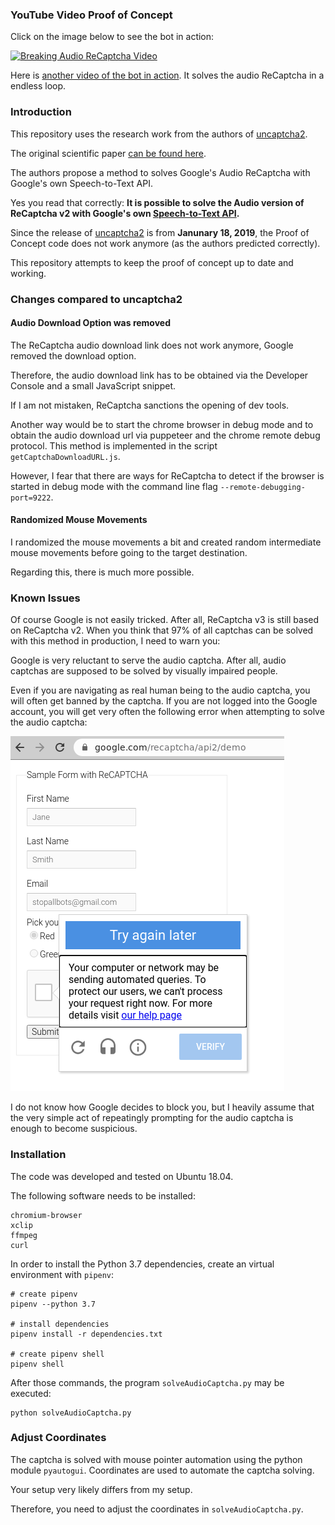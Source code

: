 
### YouTube Video Proof of Concept

Click on the image below to see the bot in action:

[![Breaking Audio ReCaptcha Video](https://img.youtube.com/vi/-qUHu8U9M38/0.jpg)](https://www.youtube.com/watch?v=-qUHu8U9M38)

Here is [another video of the bot in action](https://www.youtube.com/watch?v=Ft8zfK7XfYw). It solves the audio ReCaptcha in a endless loop.

### Introduction

This repository uses the research work from the authors of [uncaptcha2](https://github.com/ecthros/uncaptcha2). 

The original scientific paper [can be found here](https://uncaptcha.cs.umd.edu/papers/uncaptcha_woot17.pdf).

The authors propose a method to solves Google's Audio ReCaptcha with Google's own Speech-to-Text API.

Yes you read that correctly: **It is possible to solve the Audio version of ReCaptcha v2 with Google's own [Speech-to-Text API](https://cloud.google.com/speech-to-text).**

Since the release of [uncaptcha2](https://github.com/ecthros/uncaptcha2) is from **Janunary 18, 2019**,
the Proof of Concept code does not work anymore (as the authors predicted correctly).

This repository attempts to keep the proof of concept up to date and working.

### Changes compared to uncaptcha2

#### Audio Download Option was removed 

The ReCaptcha audio download link does not work anymore, Google removed the download option.

Therefore, the audio download link has to be obtained via the Developer Console and a small JavaScript snippet.

If I am not mistaken, ReCaptcha sanctions the opening of dev tools.

Another way would be to start the chrome browser in debug mode and to obtain the audio download url via puppeteer and the chrome remote debug protocol. This method is implemented in the script `getCaptchaDownloadURL.js`.

However, I fear that there are ways for ReCaptcha to detect if the browser is started in debug mode with the command line flag `--remote-debugging-port=9222`.

#### Randomized Mouse Movements

I randomized the mouse movements a bit and created random intermediate mouse movements before going to the target destination.

Regarding this, there is much more possible.

### Known Issues

Of course Google is not easily tricked. After all, ReCaptcha v3 is still based on ReCaptcha v2. When you think that 97% of all captchas can be solved with this method in production, I need to warn you:

Google is very reluctant to serve the audio captcha. After all, audio captchas are supposed to be solved by visually impaired people. 

Even if you are navigating as real human being to the audio captcha, you will often get banned by the captcha. If you are not logged into the Google account, you will get very often the following error when attempting to solve the audio captcha:

![Google Says no to the audio captcha](images/Google-says-no.png)

I do not know how Google decides to block you, but I heavily assume that the very simple act of repeatingly prompting for the audio captcha is enough to become suspicious.

### Installation

The code was developed and tested on Ubuntu 18.04.

The following software needs to be installed:

```
chromium-browser
xclip
ffmpeg
curl
```

In order to install the Python 3.7 dependencies, create an virtual environment with `pipenv`:

```
# create pipenv
pipenv --python 3.7

# install dependencies
pipenv install -r dependencies.txt

# create pipenv shell
pipenv shell
```

After those commands, the program `solveAudioCaptcha.py` may be executed:

```
python solveAudioCaptcha.py
```

### Adjust Coordinates

The captcha is solved with mouse pointer automation using the python module `pyautogui`.  Coordinates are used to automate the captcha solving.

Your setup very likely differs from my setup.

Therefore, you need to adjust the coordinates in `solveAudioCaptcha.py`.

